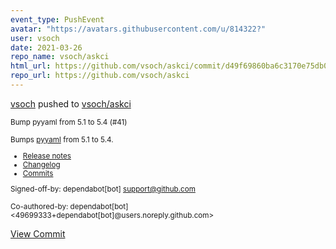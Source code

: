 ```yaml
---
event_type: PushEvent
avatar: "https://avatars.githubusercontent.com/u/814322?"
user: vsoch
date: 2021-03-26
repo_name: vsoch/askci
html_url: https://github.com/vsoch/askci/commit/d49f69860ba6c3170e75db02b097e91167202080
repo_url: https://github.com/vsoch/askci
---
```


<a href='https://github.com/vsoch' target='_blank'>vsoch</a> pushed to <a href='https://github.com/vsoch/askci' target='_blank'>vsoch/askci</a>

<small>Bump pyyaml from 5.1 to 5.4 (#41)

Bumps [pyyaml](https://github.com/yaml/pyyaml) from 5.1 to 5.4.
- [Release notes](https://github.com/yaml/pyyaml/releases)
- [Changelog](https://github.com/yaml/pyyaml/blob/master/CHANGES)
- [Commits](https://github.com/yaml/pyyaml/compare/5.1...5.4)

Signed-off-by: dependabot[bot] <support@github.com>

Co-authored-by: dependabot[bot] <49699333+dependabot[bot]@users.noreply.github.com></small>

<a href='https://github.com/vsoch/askci/commit/d49f69860ba6c3170e75db02b097e91167202080' target='_blank'>View Commit</a>